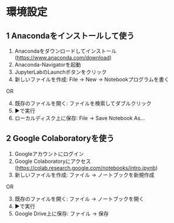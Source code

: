 # 環境設定
## 1 Anacondaをインストールして使う
1. Anacondaをダウンロードしてインストール (https://www.anaconda.com/download)  
2. Anaconda-Navigatorを起動  
3. JupyterLabのLaunchボタンをクリック  
4. 新しいファイルを作成: File → New → Notebookプログラムを書く  

OR

4. 既存のファイルを開く: ファイルを検索してダブルクリック  
5. ▶︎で実行  
6. ローカルディスク上に保存: File → Save Notebook As...  

## 2 Google Colaboratoryを使う
1. Googleアカウントにログイン  
2. Google Colaboratoryにアクセス (https://colab.research.google.com/notebooks/intro.ipynb)  
3. 新しいファイルを作成: ファイル → ノートブックを新規作成  

OR

3. 既存のファイルを開く: ファイル → ノートブックを開く  
4. ▶︎で実行  
5. Google Drive上に保存: ファイル → 保存  
